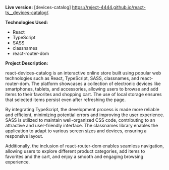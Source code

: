 **Live version:** [devices-catalog] https://reject-4444.github.io/react-ts__devices-catalog/.

**Technologies Used:**
- React
- TypeScript
- SASS
- classnames
- react-router-dom

**Project Description:**

react-devices-catalog is an interactive online store built using popular web technologies such as React, TypeScript, SASS, classnames, and react-router-dom. The platform showcases a collection of electronic devices like smartphones, tablets, and accessories, allowing users to browse and add items to their favorites and shopping cart. The use of local storage ensures that selected items persist even after refreshing the page.

By integrating TypeScript, the development process is made more reliable and efficient, minimizing potential errors and improving the user experience. SASS is utilized to maintain well-organized CSS code, contributing to an attractive and user-friendly interface. The classnames library enables the application to adapt to various screen sizes and devices, ensuring a responsive layout.

Additionally, the inclusion of react-router-dom enables seamless navigation, allowing users to explore different product categories, add items to favorites and the cart, and enjoy a smooth and engaging browsing experience.


